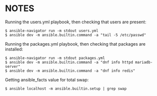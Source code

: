 # NOTES

Running the users.yml playbook, then checking that users are present:
```
$ ansible-navigator run -m stdout users.yml
$ ansible dev -m ansible.builtin.command -a "tail -5 /etc/passwd"
```

Running the packages.yml playbook, then checking that packages are installed:
```
$ ansible-navigator run -m stdout packages.yml
$ ansible dev -m ansible.builtin.command -a "dnf info httpd mariadb-server"
$ ansible dev -m ansible.builtin.command -a "dnf info redis"
```

Getting ansible\_facts value for total swap:
```
$ ansible localhost -m ansible.builtin.setup | grep swap
```

